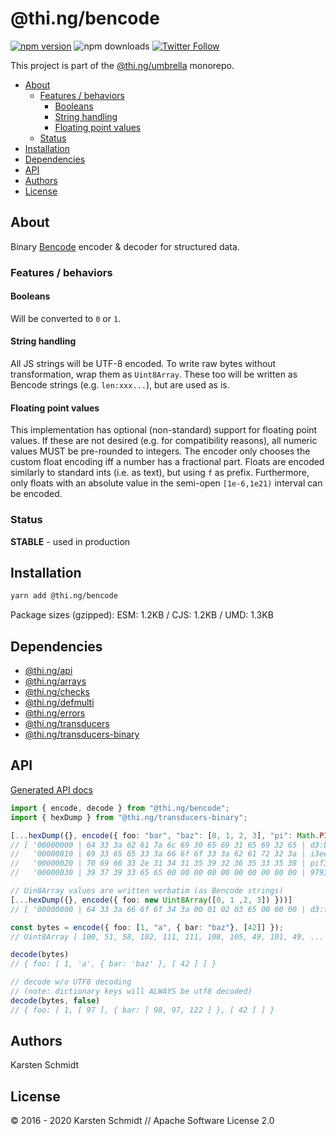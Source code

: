 <!-- This file is generated - DO NOT EDIT! -->

# @thi.ng/bencode

[![npm version](https://img.shields.io/npm/v/@thi.ng/bencode.svg)](https://www.npmjs.com/package/@thi.ng/bencode)
![npm downloads](https://img.shields.io/npm/dm/@thi.ng/bencode.svg)
[![Twitter Follow](https://img.shields.io/twitter/follow/thing_umbrella.svg?style=flat-square&label=twitter)](https://twitter.com/thing_umbrella)

This project is part of the
[@thi.ng/umbrella](https://github.com/thi-ng/umbrella/) monorepo.

- [About](#about)
  - [Features / behaviors](#features--behaviors)
    - [Booleans](#booleans)
    - [String handling](#string-handling)
    - [Floating point values](#floating-point-values)
  - [Status](#status)
- [Installation](#installation)
- [Dependencies](#dependencies)
- [API](#api)
- [Authors](#authors)
- [License](#license)

## About

Binary [Bencode](https://en.wikipedia.org/wiki/Bencode) encoder &
decoder for structured data.

### Features / behaviors

#### Booleans

Will be converted to `0` or `1`.

#### String handling

All JS strings will be UTF-8 encoded. To write raw bytes without
transformation, wrap them as `Uint8Array`. These too will be written as
Bencode strings (e.g. `len:xxx...`), but are used as is.

#### Floating point values

This implementation has optional (non-standard) support for floating
point values. If these are not desired (e.g. for compatibility reasons),
all numeric values MUST be pre-rounded to integers. The encoder only
chooses the custom float encoding iff a number has a fractional part.
Floats are encoded similarly to standard ints (i.e. as text), but using
`f` as prefix. Furthermore, only floats with an absolute value in the
semi-open `[1e-6,1e21)` interval can be encoded.

### Status

**STABLE** - used in production

## Installation

```bash
yarn add @thi.ng/bencode
```

Package sizes (gzipped): ESM: 1.2KB / CJS: 1.2KB / UMD: 1.3KB

## Dependencies

- [@thi.ng/api](https://github.com/thi-ng/umbrella/tree/develop/packages/api)
- [@thi.ng/arrays](https://github.com/thi-ng/umbrella/tree/develop/packages/arrays)
- [@thi.ng/checks](https://github.com/thi-ng/umbrella/tree/develop/packages/checks)
- [@thi.ng/defmulti](https://github.com/thi-ng/umbrella/tree/develop/packages/defmulti)
- [@thi.ng/errors](https://github.com/thi-ng/umbrella/tree/develop/packages/errors)
- [@thi.ng/transducers](https://github.com/thi-ng/umbrella/tree/develop/packages/transducers)
- [@thi.ng/transducers-binary](https://github.com/thi-ng/umbrella/tree/develop/packages/transducers-binary)

## API

[Generated API docs](https://docs.thi.ng/umbrella/bencode/)

```ts
import { encode, decode } from "@thi.ng/bencode";
import { hexDump } from "@thi.ng/transducers-binary";

[...hexDump({}, encode({ foo: "bar", "baz": [0, 1, 2, 3], "pi": Math.PI }))]
// [ '00000000 | 64 33 3a 62 61 7a 6c 69 30 65 69 31 65 69 32 65 | d3:bazli0ei1ei2e',
//   '00000010 | 69 33 65 65 33 3a 66 6f 6f 33 3a 62 61 72 32 3a | i3ee3:foo3:bar2:',
//   '00000020 | 70 69 66 33 2e 31 34 31 35 39 32 36 35 33 35 38 | pif3.14159265358',
//   '00000030 | 39 37 39 33 65 65 00 00 00 00 00 00 00 00 00 00 | 9793ee..........' ]

// Uin8Array values are written verbatim (as Bencode strings)
[...hexDump({}, encode({ foo: new Uint8Array([0, 1 ,2, 3]) }))]
// [ '00000000 | 64 33 3a 66 6f 6f 34 3a 00 01 02 03 65 00 00 00 | d3:foo4:....e...' ]

const bytes = encode({ foo: [1, "a", { bar: "baz"}, [42]] });
// Uint8Array [ 100, 51, 58, 102, 111, 111, 108, 105, 49, 101, 49, ... ]

decode(bytes)
// { foo: [ 1, 'a', { bar: 'baz' }, [ 42 ] ] }

// decode w/o UTF8 decoding
// (note: dictionary keys will ALWAYS be utf8 decoded)
decode(bytes, false)
// { foo: [ 1, [ 97 ], { bar: [ 98, 97, 122 ] }, [ 42 ] ] }
```

## Authors

Karsten Schmidt

## License

&copy; 2016 - 2020 Karsten Schmidt // Apache Software License 2.0
